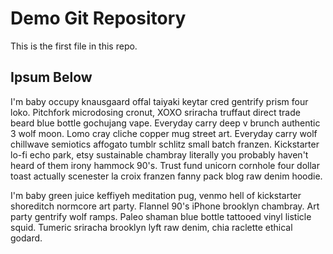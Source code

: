 # Demo Git Repository

This is the first file in this repo.

## Ipsum Below

I'm baby occupy knausgaard offal taiyaki keytar cred gentrify prism four loko. Pitchfork microdosing cronut, XOXO sriracha truffaut direct trade beard blue bottle gochujang vape. Everyday carry deep v brunch authentic 3 wolf moon. Lomo cray cliche copper mug street art. Everyday carry wolf chillwave semiotics affogato tumblr schlitz small batch franzen. Kickstarter lo-fi echo park, etsy sustainable chambray literally you probably haven't heard of them irony hammock 90's. Trust fund unicorn cornhole four dollar toast actually scenester la croix franzen fanny pack blog raw denim hoodie.

I'm baby green juice keffiyeh meditation pug, venmo hell of kickstarter shoreditch normcore art party. Flannel 90's iPhone brooklyn chambray. Art party gentrify wolf ramps. Paleo shaman blue bottle tattooed vinyl listicle squid. Tumeric sriracha brooklyn lyft raw denim, chia raclette ethical godard.